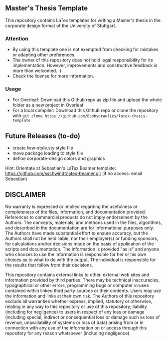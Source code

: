 ## Master's Thesis Template
This repository contains LaTex templates for writing a Master's thesis in the corporate design format of the University of Stuttgart.

### Attention
- By using this template one is not exempted from checking for mistakes or adapting other preferences. 
- The owner of this repository does not hold legal responsibility for its implementation. However, improvements and constructive feedback is more than welcomed. :)
- Check the license for more information.

### Usage
- For Overleaf: Download this Github repo as zip file and upload the whole folder as a new project in Overleaf
- For a local compiler: Download this Github repo or clone the repository with ```git clone https://github.com/Ecohydraulics/latex-thesis-template```

## Future Releases (to-do)

* create lww-style.sty style file
* move package loading to style file
* define corporate-design colors and graphics 

Hint: Orientate at Sebastian's LaTex Beamer template: https://github.com/sschwindt/latex-beamer.git (if no access: email Sebastian)


## DISCLAIMER

No warranty is expressed or implied regarding the usefulness or completeness of the files, information, and documentation provided. References to commercial products do not imply endorsement by the Authors. The concepts, materials, and methods used in the files, algorithms, and described in the documentation are for informational purposes only. The Authors have made substantial effort to ensure accuracy, but the Authors shall not be held liable, nor their employer(s) or funding sponsors, for calculations and/or decisions made on the basis of application of the scripts and documentation. The information is provided "as is" and anyone who chooses to use the information is responsible for her or his own choices as to what to do with the output. The individual is responsible for the results that follow from their decisions.

This repository contains external links to other, external web sites and information provided by third parties. There may be technical inaccuracies, typographical or other errors, programming bugs or computer viruses contained within linked third party sources or their contents. Users may use the information and links at their own risk. The Authors of this repository exclude all warranties whether express, implied, statutory or otherwise, relating in any way to this repository or use of this repository; liability (including for negligence) to users in respect of any loss or damage (including special, indirect or consequential loss or damage such as loss of revenue, unavailability of systems or loss of data) arising from or in connection with any use of the information on or access through this repository for any reason whatsoever (including negligence).
